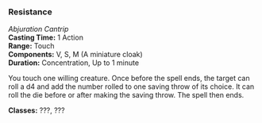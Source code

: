 ### Resistance
*Abjuration Cantrip*  
**Casting Time:** 1 Action  
**Range:** Touch  
**Components:** V, S, M (A miniature cloak)  
**Duration:** Concentration, Up to 1 minute  

You touch one willing creature. Once before the spell ends, the target can roll a d4 and add the number rolled to one saving throw of its choice. It can roll the die before or after making the saving throw. The spell then ends.

**Classes:** ???, ???